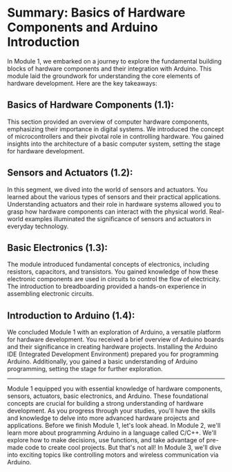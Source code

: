 # Summary: Basics of Hardware Components and Arduino Introduction


In Module 1, we embarked on a journey to explore the fundamental building blocks of hardware components and their integration with Arduino. This module laid the groundwork for understanding the core elements of hardware development. Here are the key takeaways:

## Basics of Hardware Components (1.1): 
This section provided an overview of computer hardware components, emphasizing their importance in digital systems. We introduced the concept of microcontrollers and their pivotal role in controlling hardware. You gained insights into the architecture of a basic computer system, setting the stage for hardware development.
## Sensors and Actuators (1.2): 
In this segment, we dived into the world of sensors and actuators. You learned about the various types of sensors and their practical applications. Understanding actuators and their role in hardware systems allowed you to grasp how hardware components can interact with the physical world. Real-world examples illuminated the significance of sensors and actuators in everyday technology.
## Basic Electronics (1.3): 
The module introduced fundamental concepts of electronics, including resistors, capacitors, and transistors. You gained knowledge of how these electronic components are used in circuits to control the flow of electricity. The introduction to breadboarding provided a hands-on experience in assembling electronic circuits.
## Introduction to Arduino (1.4): 
We concluded Module 1 with an exploration of Arduino, a versatile platform for hardware development. You received a brief overview of Arduino boards and their significance in creating hardware projects. Installing the Arduino IDE (Integrated Development Environment) prepared you for programming Arduino. Additionally, you gained a basic understanding of Arduino programming, setting the stage for further exploration.

_____________________________________________________________________________
Module 1 equipped you with essential knowledge of hardware components, sensors, actuators, basic electronics, and Arduino. These foundational concepts are crucial for building a strong understanding of hardware development. As you progress through your studies, you'll have the skills and knowledge to delve into more advanced hardware projects and applications.
Before we finish Module 1, let's look ahead. In Module 2, we'll learn more about programming Arduino in a language called C/C++. We'll explore how to make decisions, use functions, and take advantage of pre-made code to create cool projects. But that's not all! In Module 3, we'll dive into exciting topics like controlling motors and wireless communication via Arduino.
